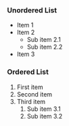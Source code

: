 ### Unordered List
- Item 1
- Item 2
  - Sub item 2.1
  - Sub item 2.2
- Item 3

### Ordered List
1. First item
2. Second item
3. Third item
   1. Sub item 3.1
   2. Sub item 3.2
